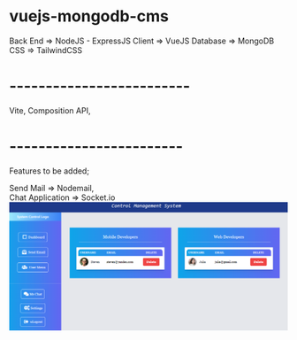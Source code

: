 # vuejs-mongodb-cms

Back End => NodeJS - ExpressJS
Client => VueJS
Database => MongoDB
CSS => TailwindCSS
# -------------------------
Vite,
Composition API,
# ------------------------

Features to be added;

Send Mail => Nodemail, <br>
Chat Application => Socket.io <br>
<img src="/cms.png" width="550">

